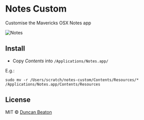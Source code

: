 # Notes Custom

Customise the Mavericks OSX Notes app

![Notes](http://dunckr.com/imgs/notes.png)

## Install

+ Copy *Contents* into ```/Applications/Notes.app/```

E.g.:
```
sudo mv -r /Users/scratch/notes-custom/Contents/Resources/* /Applications/Notes.app/Contents/Resources
```

## License

MIT © [Duncan Beaton](http://dunckr.com)
